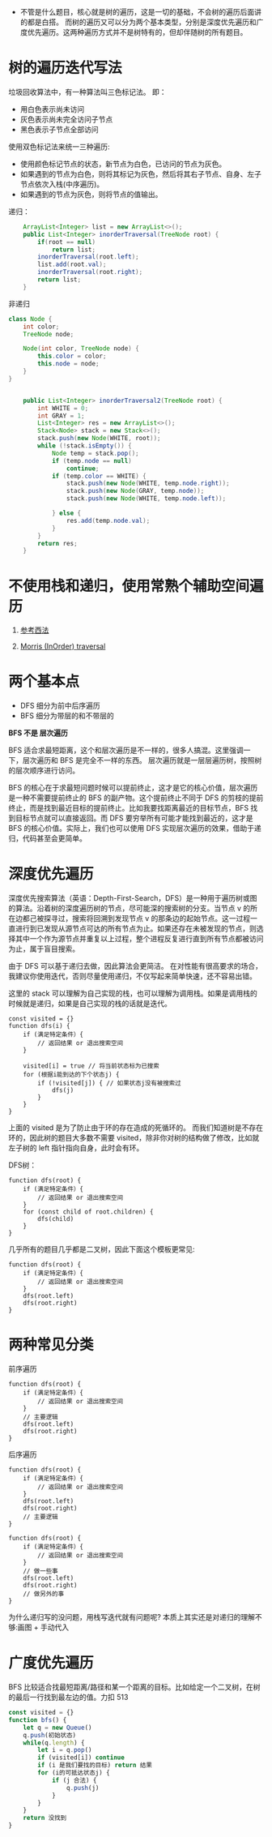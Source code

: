 - 不管是什么题目，核心就是树的遍历，这是一切的基础，不会树的遍历后面讲的都是白搭。
而树的遍历又可以分为两个基本类型，分别是深度优先遍历和广度优先遍历。这两种遍历方式并不是树特有的，但却伴随树的所有题目。

# 树的遍历迭代写法
垃圾回收算法中，有一种算法叫三色标记法。 即：
-  用白色表示尚未访问
- 灰色表示尚未完全访问子节点
- 黑色表示子节点全部访问

使用双色标记法来统一三种遍历:
- 使用颜色标记节点的状态，新节点为白色，已访问的节点为灰色。
- 如果遇到的节点为白色，则将其标记为灰色，然后将其右子节点、自身、左子节点依次入栈(中序遍历)。
- 如果遇到的节点为灰色，则将节点的值输出。

递归：
```java
    ArrayList<Integer> list = new ArrayList<>();
    public List<Integer> inorderTraversal(TreeNode root) {
        if(root == null)
            return list;
        inorderTraversal(root.left);
        list.add(root.val);
        inorderTraversal(root.right);
        return list;
    }
```
非递归
```java
class Node {
    int color;
    TreeNode node;

    Node(int color, TreeNode node) {
        this.color = color;
        this.node = node;
    }
}


    public List<Integer> inorderTraversal2(TreeNode root) {
        int WHITE = 0;
        int GRAY = 1;
        List<Integer> res = new ArrayList<>();
        Stack<Node> stack = new Stack<>();
        stack.push(new Node(WHITE, root));
        while (!stack.isEmpty()) {
            Node temp = stack.pop();
            if (temp.node == null)
                continue;
            if (temp.color == WHITE) {
                stack.push(new Node(WHITE, temp.node.right));
                stack.push(new Node(GRAY, temp.node));
                stack.push(new Node(WHITE, temp.node.left));

            } else {
                res.add(temp.node.val);
            }
        }
        return res;
    }
```

# 不使用栈和递归，使用常熟个辅助空间遍历
1. [参考西法](https://github.com/azl397985856/leetcode/blob/master/thinkings/binary-tree-traversal.md)

2. [Morris (InOrder) traversal](https://www.educative.io/edpresso/what-is-morris-traversal)

# 两个基本点
- DFS 细分为前中后序遍历
- BFS 细分为带层的和不带层的

**BFS 不是 层次遍历**

BFS 适合求最短距离，这个和层次遍历是不一样的，很多人搞混。这里强调一下，层次遍历和 BFS 是完全不一样的东西。
层次遍历就是一层层遍历树，按照树的层次顺序进行访问。

BFS 的核心在于求最短问题时候可以提前终止，这才是它的核心价值，层次遍历是一种不需要提前终止的 BFS 的副产物。这个提前终止不同于 DFS 的剪枝的提前终止，而是找到最近目标的提前终止。比如我要找距离最近的目标节点，BFS 找到目标节点就可以直接返回。而 DFS 要穷举所有可能才能找到最近的，这才是 BFS 的核心价值。实际上，我们也可以使用 DFS 实现层次遍历的效果，借助于递归，代码甚至会更简单。

# 深度优先遍历
深度优先搜索算法（英语：Depth-First-Search，DFS）是一种用于遍历树或图的算法。沿着树的深度遍历树的节点，尽可能深的搜索树的分支。当节点 v 的所在边都己被探寻过，搜索将回溯到发现节点 v 的那条边的起始节点。这一过程一直进行到已发现从源节点可达的所有节点为止。如果还存在未被发现的节点，则选择其中一个作为源节点并重复以上过程，整个进程反复进行直到所有节点都被访问为止，属于盲目搜索。

由于 DFS 可以基于递归去做，因此算法会更简洁。 在对性能有很高要求的场合，我建议你使用迭代，否则尽量使用递归，不仅写起来简单快速，还不容易出错。

这里的 stack 可以理解为自己实现的栈，也可以理解为调用栈。如果是调用栈的时候就是递归，如果是自己实现的栈的话就是迭代。

```
const visited = {}
function dfs(i) {
    if (满足特定条件）{
        // 返回结果 or 退出搜索空间
    }

    visited[i] = true // 将当前状态标为已搜索
    for (根据i能到达的下个状态j) {
        if (!visited[j]) { // 如果状态j没有被搜索过
            dfs(j)
        }
    }
}
```

上面的 visited 是为了防止由于环的存在造成的死循环的。 而我们知道树是不存在环的，因此树的题目大多数不需要 visited，除非你对树的结构做了修改，比如就左子树的 left 指针指向自身，此时会有环。

DFS树：
```
function dfs(root) {
    if (满足特定条件）{
        // 返回结果 or 退出搜索空间
    }
    for (const child of root.children) {
        dfs(child)
    }
}
```

几乎所有的题目几乎都是二叉树，因此下面这个模板更常见:
```
function dfs(root) {
    if (满足特定条件）{
        // 返回结果 or 退出搜索空间
    }
    dfs(root.left)
    dfs(root.right)
}
```

# 两种常见分类
前序遍历
```
function dfs(root) {
    if (满足特定条件）{
        // 返回结果 or 退出搜索空间
    }
    // 主要逻辑
    dfs(root.left)
    dfs(root.right)
}
```

后序遍历
```
function dfs(root) {
    if (满足特定条件）{
        // 返回结果 or 退出搜索空间
    }
    dfs(root.left)
    dfs(root.right)
    // 主要逻辑
}
```


```
function dfs(root) {
    if (满足特定条件）{
        // 返回结果 or 退出搜索空间
    }
    // 做一些事
    dfs(root.left)
    dfs(root.right)
    // 做另外的事
}
```


为什么递归写的没问题，用栈写迭代就有问题呢? 本质上其实还是对递归的理解不够:画图 + 手动代入


# 广度优先遍历
BFS 比较适合找最短距离/路径和某一个距离的目标。比如给定一个二叉树，在树的最后一行找到最左边的值。力扣 513 

```js
const visited = {}
function bfs() {
    let q = new Queue()
    q.push(初始状态)
    while(q.length) {
        let i = q.pop()
        if (visited[i]) continue
        if (i 是我们要找的目标) return 结果
        for (i的可抵达状态j) {
            if (j 合法) {
                q.push(j)
            }
        }
    }
    return 没找到
}
```